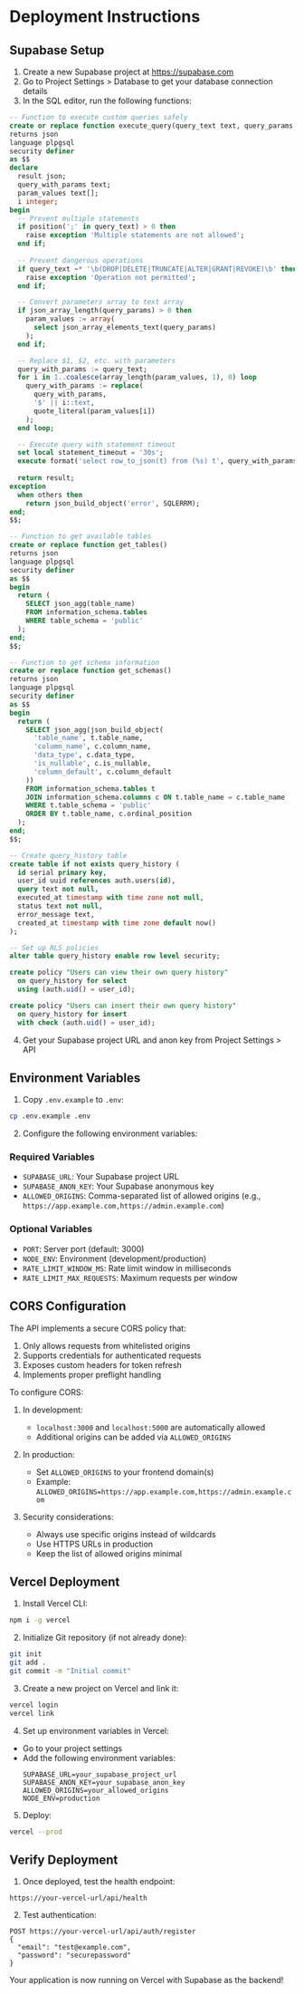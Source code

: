 # Deployment Instructions

## Supabase Setup

1. Create a new Supabase project at https://supabase.com
2. Go to Project Settings > Database to get your database connection details
3. In the SQL editor, run the following functions:

```sql
-- Function to execute custom queries safely
create or replace function execute_query(query_text text, query_params json)
returns json
language plpgsql
security definer
as $$
declare
  result json;
  query_with_params text;
  param_values text[];
  i integer;
begin
  -- Prevent multiple statements
  if position(';' in query_text) > 0 then
    raise exception 'Multiple statements are not allowed';
  end if;
  
  -- Prevent dangerous operations
  if query_text ~* '\b(DROP|DELETE|TRUNCATE|ALTER|GRANT|REVOKE)\b' then
    raise exception 'Operation not permitted';
  end if;

  -- Convert parameters array to text array
  if json_array_length(query_params) > 0 then
    param_values := array(
      select json_array_elements_text(query_params)
    );
  end if;

  -- Replace $1, $2, etc. with parameters
  query_with_params := query_text;
  for i in 1..coalesce(array_length(param_values, 1), 0) loop
    query_with_params := replace(
      query_with_params,
      '$' || i::text,
      quote_literal(param_values[i])
    );
  end loop;

  -- Execute query with statement timeout
  set local statement_timeout = '30s';
  execute format('select row_to_json(t) from (%s) t', query_with_params) into result;
  
  return result;
exception
  when others then
    return json_build_object('error', SQLERRM);
end;
$$;

-- Function to get available tables
create or replace function get_tables()
returns json
language plpgsql
security definer
as $$
begin
  return (
    SELECT json_agg(table_name)
    FROM information_schema.tables
    WHERE table_schema = 'public'
  );
end;
$$;

-- Function to get schema information
create or replace function get_schemas()
returns json
language plpgsql
security definer
as $$
begin
  return (
    SELECT json_agg(json_build_object(
      'table_name', t.table_name,
      'column_name', c.column_name,
      'data_type', c.data_type,
      'is_nullable', c.is_nullable,
      'column_default', c.column_default
    ))
    FROM information_schema.tables t
    JOIN information_schema.columns c ON t.table_name = c.table_name
    WHERE t.table_schema = 'public'
    ORDER BY t.table_name, c.ordinal_position
  );
end;
$$;

-- Create query_history table
create table if not exists query_history (
  id serial primary key,
  user_id uuid references auth.users(id),
  query text not null,
  executed_at timestamp with time zone not null,
  status text not null,
  error_message text,
  created_at timestamp with time zone default now()
);

-- Set up RLS policies
alter table query_history enable row level security;

create policy "Users can view their own query history"
  on query_history for select
  using (auth.uid() = user_id);

create policy "Users can insert their own query history"
  on query_history for insert
  with check (auth.uid() = user_id);
```

4. Get your Supabase project URL and anon key from Project Settings > API

## Environment Variables

1. Copy `.env.example` to `.env`:
```bash
cp .env.example .env
```

2. Configure the following environment variables:

### Required Variables
- `SUPABASE_URL`: Your Supabase project URL
- `SUPABASE_ANON_KEY`: Your Supabase anonymous key
- `ALLOWED_ORIGINS`: Comma-separated list of allowed origins (e.g., `https://app.example.com,https://admin.example.com`)

### Optional Variables
- `PORT`: Server port (default: 3000)
- `NODE_ENV`: Environment (development/production)
- `RATE_LIMIT_WINDOW_MS`: Rate limit window in milliseconds
- `RATE_LIMIT_MAX_REQUESTS`: Maximum requests per window

## CORS Configuration

The API implements a secure CORS policy that:
1. Only allows requests from whitelisted origins
2. Supports credentials for authenticated requests
3. Exposes custom headers for token refresh
4. Implements proper preflight handling

To configure CORS:

1. In development:
   - `localhost:3000` and `localhost:5000` are automatically allowed
   - Additional origins can be added via `ALLOWED_ORIGINS`

2. In production:
   - Set `ALLOWED_ORIGINS` to your frontend domain(s)
   - Example: `ALLOWED_ORIGINS=https://app.example.com,https://admin.example.com`

3. Security considerations:
   - Always use specific origins instead of wildcards
   - Use HTTPS URLs in production
   - Keep the list of allowed origins minimal

## Vercel Deployment

1. Install Vercel CLI:
```bash
npm i -g vercel
```

2. Initialize Git repository (if not already done):
```bash
git init
git add .
git commit -m "Initial commit"
```

3. Create a new project on Vercel and link it:
```bash
vercel login
vercel link
```

4. Set up environment variables in Vercel:
- Go to your project settings
- Add the following environment variables:
  ```
  SUPABASE_URL=your_supabase_project_url
  SUPABASE_ANON_KEY=your_supabase_anon_key
  ALLOWED_ORIGINS=your_allowed_origins
  NODE_ENV=production
  ```

5. Deploy:
```bash
vercel --prod
```

## Verify Deployment

1. Once deployed, test the health endpoint:
```
https://your-vercel-url/api/health
```

2. Test authentication:
```
POST https://your-vercel-url/api/auth/register
{
  "email": "test@example.com",
  "password": "securepassword"
}
```

Your application is now running on Vercel with Supabase as the backend!
